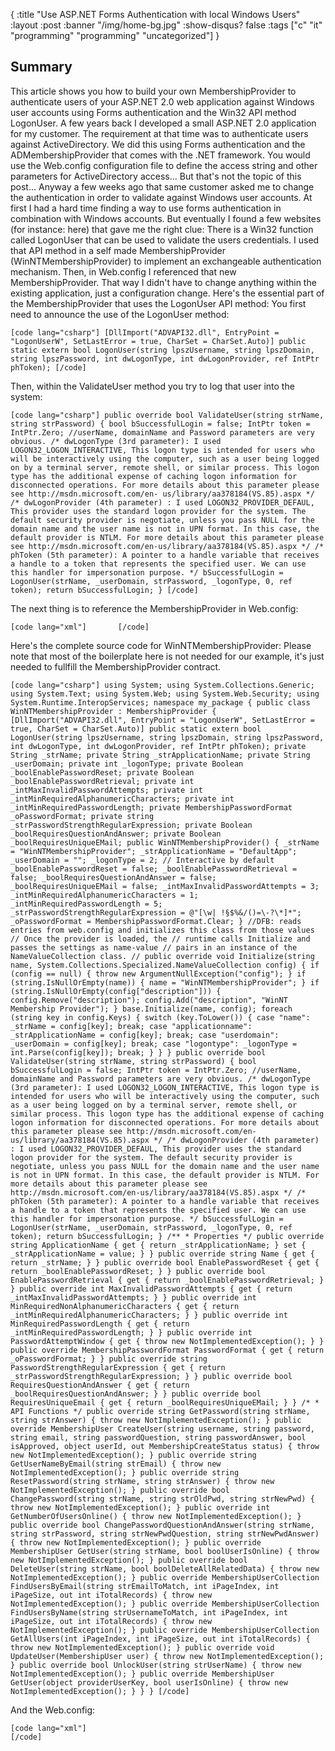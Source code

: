 {
  :title "Use ASP.NET Forms Authentication with local Windows Users"
  :layout :post
  :banner "/img/home-bg.jpg"
  :show-disqus? false
  :tags ["c" "it" "programming" "programming" "uncategorized"]
}

Summary
-------

This article shows you how to build your own MembershipProvider to authenticate users of your ASP.NET 2.0 web application against Windows user accounts using Forms authentication and the Win32 API method LogonUser. A few years back I developed a small ASP.NET 2.0 application for my customer. The requirement at that time was to authenticate users against ActiveDirectory. We did this using Forms authentication and the ADMembershipProvider that comes with the .NET framework. You would use the Web.config configuration file to define the access string and other parameters for ActiveDirectory access... But that's not the topic of this post... Anyway a few weeks ago that same customer asked me to change the authentication in order to validate against Windows user accounts. At first I had a hard time finding a way to use forms authentication in combination with Windows accounts. But eventually I found a few websites (for instance: here) that gave me the right clue: There is a Win32 function called LogonUser that can be used to validate the users credentials. I used that API method in a self made MembershipProvider (WinNTMembershipProvider) to implement an exchangeable authentication mechanism. Then, in Web.config I referenced that new MembershipProvider. That way I didn't have to change anything within the existing application, just a configuration change. Here's the essential part of the MembershipProvider that uses the LogonUser API method: You first need to announce the use of the LogonUser method:

    [code lang="csharp"] [DllImport("ADVAPI32.dll", EntryPoint = "LogonUserW", SetLastError = true, CharSet = CharSet.Auto)] public static extern bool LogonUser(string lpszUsername, string lpszDomain, string lpszPassword, int dwLogonType, int dwLogonProvider, ref IntPtr phToken); [/code]

Then, within the ValidateUser method you try to log that user into the system:

    [code lang="csharp"] public override bool ValidateUser(string strName, string strPassword) { bool bSuccessfulLogin = false; IntPtr token = IntPtr.Zero; //userName, domainName and Password parameters are very obvious. /* dwLogonType (3rd parameter): I used LOGON32_LOGON_INTERACTIVE, This logon type is intended for users who will be interactively using the computer, such as a user being logged on by a terminal server, remote shell, or similar process. This logon type has the additional expense of caching logon information for disconnected operations. For more details about this parameter please see http://msdn.microsoft.com/en- us/library/aa378184(VS.85).aspx */ /* dwLogonProvider (4th parameter) : I used LOGON32_PROVIDER_DEFAUL, This provider uses the standard logon provider for the system. The default security provider is negotiate, unless you pass NULL for the domain name and the user name is not in UPN format. In this case, the default provider is NTLM. For more details about this parameter please see http://msdn.microsoft.com/en-us/library/aa378184(VS.85).aspx */ /* phToken (5th parameter): A pointer to a handle variable that receives a handle to a token that represents the specified user. We can use this handler for impersonation purpose. */ bSuccessfulLogin = LogonUser(strName, _userDomain, strPassword, _logonType, 0, ref token); return bSuccessfulLogin; } [/code]

The next thing is to reference the MembershipProvider in Web.config:

    [code lang="xml"]       [/code]

Here's the complete source code for WinNTMembershipProvider: Please note that most of the boilerplate here is not needed for our example, it's just needed to fullfill the MembershipProvider contract.

    [code lang="csharp"] using System; using System.Collections.Generic; using System.Text; using System.Web; using System.Web.Security; using System.Runtime.InteropServices; namespace my_package { public class WinNTMembershipProvider : MembershipProvider { [DllImport("ADVAPI32.dll", EntryPoint = "LogonUserW", SetLastError = true, CharSet = CharSet.Auto)] public static extern bool LogonUser(string lpszUsername, string lpszDomain, string lpszPassword, int dwLogonType, int dwLogonProvider, ref IntPtr phToken); private String _strName; private String _strApplicationName; private String _userDomain; private int _logonType; private Boolean _boolEnablePasswordReset; private Boolean _boolEnablePasswordRetrieval; private int _intMaxInvalidPasswordAttempts; private int _intMinRequiredAlphanumericCharacters; private int _intMinRequiredPasswordLength; private MembershipPasswordFormat _oPasswordFormat; private string _strPasswordStrengthRegularExpression; private Boolean _boolRequiresQuestionAndAnswer; private Boolean _boolRequiresUniqueEMail; public WinNTMembershipProvider() { _strName = "WinNTMembershipProvider"; _strApplicationName = "DefaultApp"; _userDomain = ""; _logonType = 2; // Interactive by default _boolEnablePasswordReset = false; _boolEnablePasswordRetrieval = false; _boolRequiresQuestionAndAnswer = false; _boolRequiresUniqueEMail = false; _intMaxInvalidPasswordAttempts = 3; _intMinRequiredAlphanumericCharacters = 1; _intMinRequiredPasswordLength = 5; _strPasswordStrengthRegularExpression = @"[\w| !§$%&/()=\-?\*]*"; _oPasswordFormat = MembershipPasswordFormat.Clear; } //DFB: reads entries from web.config and initializes this class from those values // Once the provider is loaded, the // runtime calls Initialize and passes the settings as name-value // pairs in an instance of the NameValueCollection class. // public override void Initialize(string name, System.Collections.Specialized.NameValueCollection config) { if (config == null) { throw new ArgumentNullException("config"); } if (string.IsNullOrEmpty(name)) { name = "WinNTMembershipProvider"; } if (string.IsNullOrEmpty(config["description"])) { config.Remove("description"); config.Add("description", "WinNT Membership Provider"); } base.Initialize(name, config); foreach (string key in config.Keys) { switch (key.ToLower()) { case "name": _strName = config[key]; break; case "applicationname": _strApplicationName = config[key]; break; case "userdomain": _userDomain = config[key]; break; case "logontype": _logonType = int.Parse(config[key]); break; } } } public override bool ValidateUser(string strName, string strPassword) { bool bSuccessfulLogin = false; IntPtr token = IntPtr.Zero; //userName, domainName and Password parameters are very obvious. /* dwLogonType (3rd parameter): I used LOGON32_LOGON_INTERACTIVE, This logon type is intended for users who will be interactively using the computer, such as a user being logged on by a terminal server, remote shell, or similar process. This logon type has the additional expense of caching logon information for disconnected operations. For more details about this parameter please see http://msdn.microsoft.com/en- us/library/aa378184(VS.85).aspx */ /* dwLogonProvider (4th parameter) : I used LOGON32_PROVIDER_DEFAUL, This provider uses the standard logon provider for the system. The default security provider is negotiate, unless you pass NULL for the domain name and the user name is not in UPN format. In this case, the default provider is NTLM. For more details about this parameter please see http://msdn.microsoft.com/en-us/library/aa378184(VS.85).aspx */ /* phToken (5th parameter): A pointer to a handle variable that receives a handle to a token that represents the specified user. We can use this handler for impersonation purpose. */ bSuccessfulLogin = LogonUser(strName, _userDomain, strPassword, _logonType, 0, ref token); return bSuccessfulLogin; } /** * Properties */ public override string ApplicationName { get { return _strApplicationName; } set { _strApplicationName = value; } } public override string Name { get { return _strName; } } public override bool EnablePasswordReset { get { return _boolEnablePasswordReset; } } public override bool EnablePasswordRetrieval { get { return _boolEnablePasswordRetrieval; } } public override int MaxInvalidPasswordAttempts { get { return _intMaxInvalidPasswordAttempts; } } public override int MinRequiredNonAlphanumericCharacters { get { return _intMinRequiredAlphanumericCharacters; } } public override int MinRequiredPasswordLength { get { return _intMinRequiredPasswordLength; } } public override int PasswordAttemptWindow { get { throw new NotImplementedException(); } } public override MembershipPasswordFormat PasswordFormat { get { return _oPasswordFormat; } } public override string PasswordStrengthRegularExpression { get { return _strPasswordStrengthRegularExpression; } } public override bool RequiresQuestionAndAnswer { get { return _boolRequiresQuestionAndAnswer; } } public override bool RequiresUniqueEmail { get { return _boolRequiresUniqueEMail; } } /* * API Functions */ public override string GetPassword(string strName, string strAnswer) { throw new NotImplementedException(); } public override MembershipUser CreateUser(string username, string password, string email, string passwordQuestion, string passwordAnswer, bool isApproved, object userId, out MembershipCreateStatus status) { throw new NotImplementedException(); } public override string GetUserNameByEmail(string strEmail) { throw new NotImplementedException(); } public override string ResetPassword(string strName, string strAnswer) { throw new NotImplementedException(); } public override bool ChangePassword(string strName, string strOldPwd, string strNewPwd) { throw new NotImplementedException(); } public override int GetNumberOfUsersOnline() { throw new NotImplementedException(); } public override bool ChangePasswordQuestionAndAnswer(string strName, string strPassword, string strNewPwdQuestion, string strNewPwdAnswer) { throw new NotImplementedException(); } public override MembershipUser GetUser(string strName, bool boolUserIsOnline) { throw new NotImplementedException(); } public override bool DeleteUser(string strName, bool boolDeleteAllRelatedData) { throw new NotImplementedException(); } public override MembershipUserCollection FindUsersByEmail(string strEmailToMatch, int iPageIndex, int iPageSize, out int iTotalRecords) { throw new NotImplementedException(); } public override MembershipUserCollection FindUsersByName(string strUsernameToMatch, int iPageIndex, int iPageSize, out int iTotalRecords) { throw new NotImplementedException(); } public override MembershipUserCollection GetAllUsers(int iPageIndex, int iPageSize, out int iTotalRecords) { throw new NotImplementedException(); } public override void UpdateUser(MembershipUser user) { throw new NotImplementedException(); } public override bool UnlockUser(string strUserName) { throw new NotImplementedException(); } public override MembershipUser GetUser(object providerUserKey, bool userIsOnline) { throw new NotImplementedException(); } } } [/code]

And the Web.config:

    [code lang="xml"]                                                          [/code]
